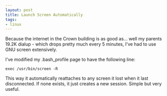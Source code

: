 ```yaml
---
layout: post
title: Launch Screen Automatically
tags:
- linux
---
```


Because the internet in the Crown building is as good as... well my parents 19.2K dialup - which drops pretty much every 5 minutes, I've had to use GNU screen extensively.

I've modified my .bash_profile page to have the following line:
    
    exec /usr/bin/screen -R

This way it automatically reattaches to any screen it lost when it last disconnected. If none exists, it just creates a new session.  Simple but very useful.
